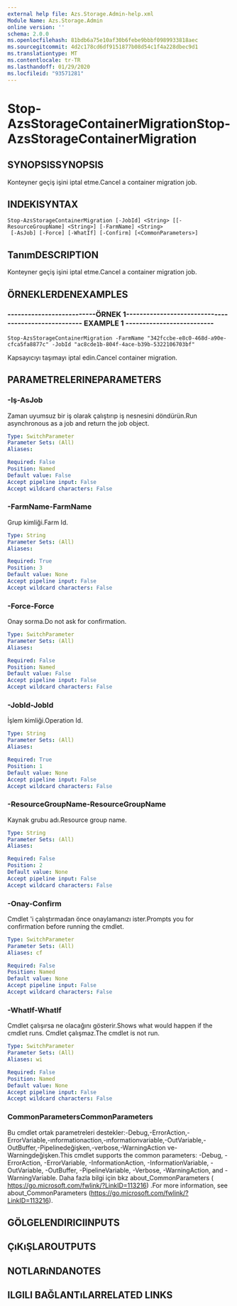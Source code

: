 ```yaml
---
external help file: Azs.Storage.Admin-help.xml
Module Name: Azs.Storage.Admin
online version: ''
schema: 2.0.0
ms.openlocfilehash: 81bdb6a75e10af30b6febe9bbbf0989933818aec
ms.sourcegitcommit: 4d2c178cd6df9151877b08d54c1f4a228dbec9d1
ms.translationtype: MT
ms.contentlocale: tr-TR
ms.lasthandoff: 01/29/2020
ms.locfileid: "93571281"
---
```

# <span data-ttu-id="d04e3-101">Stop-AzsStorageContainerMigration</span><span class="sxs-lookup"><span data-stu-id="d04e3-101">Stop-AzsStorageContainerMigration</span></span>

## <span data-ttu-id="d04e3-102">SYNOPSIS</span><span class="sxs-lookup"><span data-stu-id="d04e3-102">SYNOPSIS</span></span>
<span data-ttu-id="d04e3-103">Konteyner geçiş işini iptal etme.</span><span class="sxs-lookup"><span data-stu-id="d04e3-103">Cancel a container migration job.</span></span>

## <span data-ttu-id="d04e3-104">INDEKI</span><span class="sxs-lookup"><span data-stu-id="d04e3-104">SYNTAX</span></span>

```
Stop-AzsStorageContainerMigration [-JobId] <String> [[-ResourceGroupName] <String>] [-FarmName] <String>
 [-AsJob] [-Force] [-WhatIf] [-Confirm] [<CommonParameters>]
```

## <span data-ttu-id="d04e3-105">Tanım</span><span class="sxs-lookup"><span data-stu-id="d04e3-105">DESCRIPTION</span></span>
<span data-ttu-id="d04e3-106">Konteyner geçiş işini iptal etme.</span><span class="sxs-lookup"><span data-stu-id="d04e3-106">Cancel a container migration job.</span></span>

## <span data-ttu-id="d04e3-107">ÖRNEKLERDEN</span><span class="sxs-lookup"><span data-stu-id="d04e3-107">EXAMPLES</span></span>

### <span data-ttu-id="d04e3-108">--------------------------ÖRNEK 1--------------------------</span><span class="sxs-lookup"><span data-stu-id="d04e3-108">-------------------------- EXAMPLE 1 --------------------------</span></span>
```
Stop-AzsStorageContainerMigration -FarmName "342fccbe-e8c0-468d-a90e-cfca5fa8877c" -JobId "ac8cde1b-804f-4ace-b39b-5322106703bf"
```

<span data-ttu-id="d04e3-109">Kapsayıcıyı taşımayı iptal edin.</span><span class="sxs-lookup"><span data-stu-id="d04e3-109">Cancel container migration.</span></span>

## <span data-ttu-id="d04e3-110">PARAMETRELERINE</span><span class="sxs-lookup"><span data-stu-id="d04e3-110">PARAMETERS</span></span>

### <span data-ttu-id="d04e3-111">-Iş</span><span class="sxs-lookup"><span data-stu-id="d04e3-111">-AsJob</span></span>
<span data-ttu-id="d04e3-112">Zaman uyumsuz bir iş olarak çalıştırıp iş nesnesini döndürün.</span><span class="sxs-lookup"><span data-stu-id="d04e3-112">Run asynchronous as a job and return the job object.</span></span>

```yaml
Type: SwitchParameter
Parameter Sets: (All)
Aliases: 

Required: False
Position: Named
Default value: False
Accept pipeline input: False
Accept wildcard characters: False
```

### <span data-ttu-id="d04e3-113">-FarmName</span><span class="sxs-lookup"><span data-stu-id="d04e3-113">-FarmName</span></span>
<span data-ttu-id="d04e3-114">Grup kimliği.</span><span class="sxs-lookup"><span data-stu-id="d04e3-114">Farm Id.</span></span>

```yaml
Type: String
Parameter Sets: (All)
Aliases: 

Required: True
Position: 3
Default value: None
Accept pipeline input: False
Accept wildcard characters: False
```

### <span data-ttu-id="d04e3-115">-Force</span><span class="sxs-lookup"><span data-stu-id="d04e3-115">-Force</span></span>
<span data-ttu-id="d04e3-116">Onay sorma.</span><span class="sxs-lookup"><span data-stu-id="d04e3-116">Do not ask for confirmation.</span></span>

```yaml
Type: SwitchParameter
Parameter Sets: (All)
Aliases: 

Required: False
Position: Named
Default value: False
Accept pipeline input: False
Accept wildcard characters: False
```

### <span data-ttu-id="d04e3-117">-JobId</span><span class="sxs-lookup"><span data-stu-id="d04e3-117">-JobId</span></span>
<span data-ttu-id="d04e3-118">İşlem kimliği.</span><span class="sxs-lookup"><span data-stu-id="d04e3-118">Operation Id.</span></span>

```yaml
Type: String
Parameter Sets: (All)
Aliases: 

Required: True
Position: 1
Default value: None
Accept pipeline input: False
Accept wildcard characters: False
```

### <span data-ttu-id="d04e3-119">-ResourceGroupName</span><span class="sxs-lookup"><span data-stu-id="d04e3-119">-ResourceGroupName</span></span>
<span data-ttu-id="d04e3-120">Kaynak grubu adı.</span><span class="sxs-lookup"><span data-stu-id="d04e3-120">Resource group name.</span></span>

```yaml
Type: String
Parameter Sets: (All)
Aliases: 

Required: False
Position: 2
Default value: None
Accept pipeline input: False
Accept wildcard characters: False
```

### <span data-ttu-id="d04e3-121">-Onay</span><span class="sxs-lookup"><span data-stu-id="d04e3-121">-Confirm</span></span>
<span data-ttu-id="d04e3-122">Cmdlet 'i çalıştırmadan önce onaylamanızı ister.</span><span class="sxs-lookup"><span data-stu-id="d04e3-122">Prompts you for confirmation before running the cmdlet.</span></span>

```yaml
Type: SwitchParameter
Parameter Sets: (All)
Aliases: cf

Required: False
Position: Named
Default value: None
Accept pipeline input: False
Accept wildcard characters: False
```

### <span data-ttu-id="d04e3-123">-WhatIf</span><span class="sxs-lookup"><span data-stu-id="d04e3-123">-WhatIf</span></span>
<span data-ttu-id="d04e3-124">Cmdlet çalışırsa ne olacağını gösterir.</span><span class="sxs-lookup"><span data-stu-id="d04e3-124">Shows what would happen if the cmdlet runs.</span></span>
<span data-ttu-id="d04e3-125">Cmdlet çalışmaz.</span><span class="sxs-lookup"><span data-stu-id="d04e3-125">The cmdlet is not run.</span></span>

```yaml
Type: SwitchParameter
Parameter Sets: (All)
Aliases: wi

Required: False
Position: Named
Default value: None
Accept pipeline input: False
Accept wildcard characters: False
```

### <span data-ttu-id="d04e3-126">CommonParameters</span><span class="sxs-lookup"><span data-stu-id="d04e3-126">CommonParameters</span></span>
<span data-ttu-id="d04e3-127">Bu cmdlet ortak parametreleri destekler:-Debug,-ErrorAction,-ErrorVariable,-ınformationaction,-ınformationvariable,-OutVariable,-OutBuffer,-Pipelinedeğişken,-verbose,-WarningAction ve-Warningdeğişken.</span><span class="sxs-lookup"><span data-stu-id="d04e3-127">This cmdlet supports the common parameters: -Debug, -ErrorAction, -ErrorVariable, -InformationAction, -InformationVariable, -OutVariable, -OutBuffer, -PipelineVariable, -Verbose, -WarningAction, and -WarningVariable.</span></span> <span data-ttu-id="d04e3-128">Daha fazla bilgi için bkz about_CommonParameters ( https://go.microsoft.com/fwlink/?LinkID=113216) .</span><span class="sxs-lookup"><span data-stu-id="d04e3-128">For more information, see about_CommonParameters (https://go.microsoft.com/fwlink/?LinkID=113216).</span></span>

## <span data-ttu-id="d04e3-129">GÖLGELENDIRICI</span><span class="sxs-lookup"><span data-stu-id="d04e3-129">INPUTS</span></span>

## <span data-ttu-id="d04e3-130">ÇıKıŞLAR</span><span class="sxs-lookup"><span data-stu-id="d04e3-130">OUTPUTS</span></span>

## <span data-ttu-id="d04e3-131">NOTLARıNDA</span><span class="sxs-lookup"><span data-stu-id="d04e3-131">NOTES</span></span>

## <span data-ttu-id="d04e3-132">ILGILI BAĞLANTıLAR</span><span class="sxs-lookup"><span data-stu-id="d04e3-132">RELATED LINKS</span></span>

